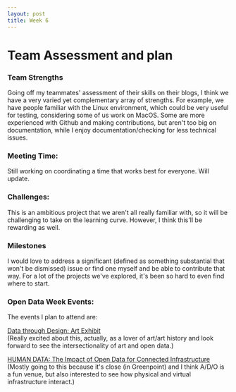 ```yaml
---
layout: post
title: Week 6
---
```


# Team Assessment and plan

### Team Strengths

Going off my teammates' assessment of their skills on their blogs, I think we have a very varied yet complementary array of strengths. For example, we have people familiar with the Linux environment, which could be very useful for testing, considering some of us work on MacOS. Some are more experienced with Github and making contributions, but aren't too big on documentation, while I enjoy documentation/checking for less technical issues.

### Meeting Time:

Still working on coordinating a time that works best for everyone. Will update.

### Challenges:

This is an ambitious project that we aren't all really familiar with, so it will be challenging to take on the learning curve. However, I think this'll be rewarding as well.

### Milestones

I would love to address a significant (defined as something substantial that won't be dismissed) issue or find one myself and be able to contribute that way. For a lot of the projects we've explored, it's been so hard to even find where to start.


### Open Data Week Events:

  The events I plan to attend are:

  [Data through Design: Art Exhibit](http://www.open-data.nyc/#details256)      
  (Really excited about this, actually, as a lover of art/art history and look forward to see the intersectionality of art and open data.)


  [HUMAN DATA: The Impact of Open Data for Connected Infrastructure](http://www.open-data.nyc/#details190)       
  (Mostly going to this because it's close (in Greenpoint) and I think A/D/O is a fun venue, but also interested to see how physical and virtual infrastructure interact.)
